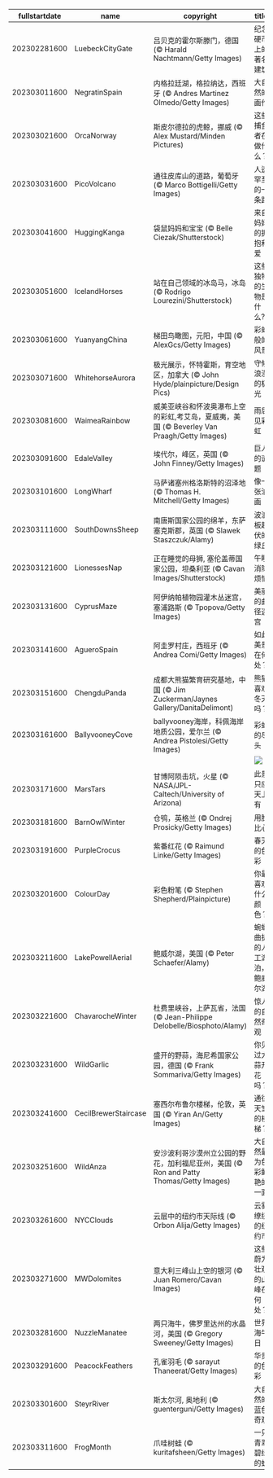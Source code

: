 |fullstartdate|name|copyright|title|image|
|--|--|--|--|--|
202302281600|LuebeckCityGate|吕贝克的霍尔斯滕门，德国 (© Harald Nachtmann/Getty Images)|纪念硬币上的著名建筑|![](/zh-CN/2023/03/202302281600LuebeckCityGate.jpg)|
202303011600|NegratinSpain|内格拉廷湖，格拉纳达，西班牙 (© Andres Martinez Olmedo/Getty Images)|大自然的画作|![](/zh-CN/2023/03/202303011600NegratinSpain.jpg)|
202303021600|OrcaNorway|斯皮尔德拉的虎鲸，挪威 (© Alex Mustard/Minden Pictures)|这些捕食者在做什么？|![](/zh-CN/2023/03/202303021600OrcaNorway.jpg)|
202303031600|PicoVolcano|通往皮库山的道路，葡萄牙 (© Marco Bottigelli/Getty Images)|人迹罕至的一条路|![](/zh-CN/2023/03/202303031600PicoVolcano.jpg)|
202303041600|HuggingKanga|袋鼠妈妈和宝宝 (© Belle Ciezak/Shutterstock)|来自妈妈的拥抱和爱|![](/zh-CN/2023/03/202303041600HuggingKanga.jpg)|
202303051600|IcelandHorses|站在自己领域的冰岛马，冰岛 (© Rodrigo Lourezini/Shutterstock)|这些独特的生物是什么?|![](/zh-CN/2023/03/202303051600IcelandHorses.jpg)|
202303061600|YuanyangChina|梯田鸟瞰图，元阳，中国 (© AlexGcs/Getty Images)|彩虹般的风景|![](/zh-CN/2023/03/202303061600YuanyangChina.jpg)|
202303071600|WhitehorseAurora|极光展示，怀特霍斯，育空地区，加拿大 (© John Hyde/plainpicture/Design Pics)|守候浪漫的极光|![](/zh-CN/2023/03/202303071600WhitehorseAurora.jpg)|
202303081600|WaimeaRainbow|威美亚峡谷和怀波奥瀑布上空的彩虹,考艾岛，夏威夷，美国 (© Beverley Van Praagh/Getty Images)|雨后见彩虹|![](/zh-CN/2023/03/202303081600WaimeaRainbow.jpg)|
202303091600|EdaleValley|埃代尔，峰区，英国 (© John Finney/Getty Images)|巨人的谜题|![](/zh-CN/2023/03/202303091600EdaleValley.jpg)|
202303101600|LongWharf|马萨诸塞州格洛斯特的沼泽地 (© Thomas H. Mitchell/Getty Images)|像一张油画|![](/zh-CN/2023/03/202303101600LongWharf.jpg)|
202303111600|SouthDownsSheep|南唐斯国家公园的绵羊，东萨塞克斯郡，英国 (© Slawek Staszczuk/Alamy)|波浪板起伏的绿丘|![](/zh-CN/2023/03/202303111600SouthDownsSheep.jpg)|
202303121600|LionessesNap|正在睡觉的母狮, 塞伦盖蒂国家公园，坦桑利亚 (© Cavan Images/Shutterstock)|午睡消除烦恼|![](/zh-CN/2023/03/202303121600LionessesNap.jpg)|
202303131600|CyprusMaze|阿伊纳帕植物园灌木丛迷宫，塞浦路斯 (© Tpopova/Getty Images)|美丽的曲径迷宫|![](/zh-CN/2023/03/202303131600CyprusMaze.jpg)|
202303141600|AgueroSpain|阿圭罗村庄，西班牙 (© Andrea Comi/Getty Images)|如此美景在何处？|![](/zh-CN/2023/03/202303141600AgueroSpain.jpg)|
202303151600|ChengduPanda|成都大熊猫繁育研究基地，中国 (© Jim Zuckerman/Jaynes Gallery/DanitaDelimont)|熊猫喜欢冬天吗？|![](/zh-CN/2023/03/202303151600ChengduPanda.jpg)|
202303161600|BallyvooneyCove|ballyvooney海岸，科佩海岸地质公园，爱尔兰 (© Andrea Pistolesi/Getty Images)|彩虹的尽头|![](/zh-CN/2023/03/202303161600BallyvooneyCove.jpg)|
||||![](/zh-CN/2023/03/.jpg)|
202303171600|MarsTars|甘博阿陨击坑，火星 (© NASA/JPL-Caltech/University of Arizona)|此景只应天上有|![](/zh-CN/2023/03/202303171600MarsTars.jpg)|
202303181600|BarnOwlWinter|仓鸮，英格兰 (© Ondrej Prosicky/Getty Images)|用脸比心|![](/zh-CN/2023/03/202303181600BarnOwlWinter.jpg)|
202303191600|PurpleCrocus|紫番红花 (© Raimund Linke/Getty Images)|春天的色彩|![](/zh-CN/2023/03/202303191600PurpleCrocus.jpg)|
202303201600|ColourDay|彩色粉笔 (© Stephen Shepherd/Plainpicture)|你最喜欢什么颜色？|![](/zh-CN/2023/03/202303201600ColourDay.jpg)|
202303211600|LakePowellAerial|鲍威尔湖，美国 (© Peter Schaefer/Alamy)|蜿蜒曲折的人工湖泊，鲍威尔湖|![](/zh-CN/2023/03/202303211600LakePowellAerial.jpg)|
202303221600|ChavarocheWinter|杜费里峡谷，上萨瓦省，法国 (© Jean-Philippe Delobelle/Biosphoto/Alamy)|惊人的自然奇观|![](/zh-CN/2023/03/202303221600ChavarocheWinter.jpg)|
202303231600|WildGarlic|盛开的野蒜，海尼希国家公园，德国 (© Frank Sommariva/Getty Images)|你见过大蒜开花吗？|![](/zh-CN/2023/03/202303231600WildGarlic.jpg)|
202303241600|CecilBrewerStaircase|塞西尔布鲁尔楼梯，伦敦，英国 (© Yiran An/Getty Images)|通往天堂的楼梯？|![](/zh-CN/2023/03/202303241600CecilBrewerStaircase.jpg)|
202303251600|WildAnza|安沙波利哥沙漠州立公园的野花，加利福尼亚州，美国 (© Ron and Patty Thomas/Getty Images)|大自然最为色彩鲜艳的一面|![](/zh-CN/2023/03/202303251600WildAnza.jpg)|
202303261600|NYCClouds|云层中的纽约市天际线 (© Orbon Alija/Getty Images)|云雾缭绕的纽约市|![](/zh-CN/2023/03/202303261600NYCClouds.jpg)|
202303271600|MWDolomites|意大利三峰山上空的银河 (© Juan Romero/Cavan Images)|这些蔚为壮观的山峰在何处？|![](/zh-CN/2023/03/202303271600MWDolomites.jpg)|
202303281600|NuzzleManatee|两只海牛，佛罗里达州的水晶河，美国 (© Gregory Sweeney/Getty Images)|世界海牛日|![](/zh-CN/2023/03/202303281600NuzzleManatee.jpg)|
202303291600|PeacockFeathers|孔雀羽毛 (© sarayut Thaneerat/Getty Images)|华贵的色彩|![](/zh-CN/2023/03/202303291600PeacockFeathers.jpg)|
202303301600|SteyrRiver|斯太尔河, 奥地利 (© guenterguni/Getty Images)|大自然的蓝色奇观|![](/zh-CN/2023/03/202303301600SteyrRiver.jpg)|
202303311600|FrogMonth|爪哇树蛙 (© kuritafsheen/Getty Images)|一只青翠碧绿的蛙|![](/zh-CN/2023/03/202303311600FrogMonth.jpg)|
